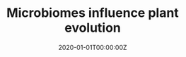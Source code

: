 ---
title: Microbiomes influence plant evolution
summary: 
tags:
  - evolution
date: '2020-01-01T00:00:00Z'

# Optional external URL for project (replaces project detail page).
external_link: ''
---